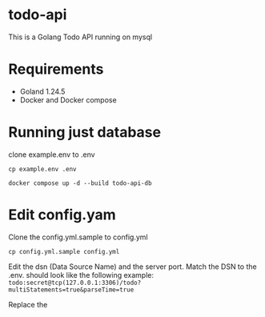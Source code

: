 # todo-api

This is a Golang Todo API running on mysql

# Requirements

- Goland 1.24.5
- Docker and Docker compose

# Running just database

clone example.env to .env

```
cp example.env .env
```

```
docker compose up -d --build todo-api-db   
```

# Edit config.yam

Clone the config.yml.sample to config.yml

```
cp config.yml.sample config.yml
```

Edit the dsn (Data Source Name) and the server port.
Match the DSN to the .env.
should look like the following example:
`todo:secret@tcp(127.0.0.1:3306)/todo?multiStatements=true&parseTime=true`

Replace the 